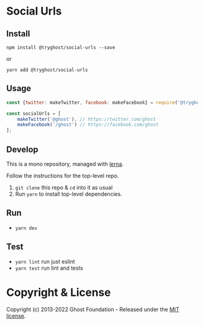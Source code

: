# Social Urls

## Install

`npm install @tryghost/social-urls --save`

or

`yarn add @tryghost/social-urls`


## Usage

```js
const {twitter: makeTwitter, facebook: makeFacebook} = require('@tryghost/social-urls');

const socialUrls = [
    makeTwitter('@ghost'), // https://twitter.com/ghost
    makeFacebook('/ghost') // https://facebook.com/ghost
];
```

## Develop

This is a mono repository, managed with [lerna](https://lernajs.io/).

Follow the instructions for the top-level repo.
1. `git clone` this repo & `cd` into it as usual
2. Run `yarn` to install top-level dependencies.


## Run

- `yarn dev`


## Test

- `yarn lint` run just eslint
- `yarn test` run lint and tests




# Copyright & License

Copyright (c) 2013-2022 Ghost Foundation - Released under the [MIT license](LICENSE).

